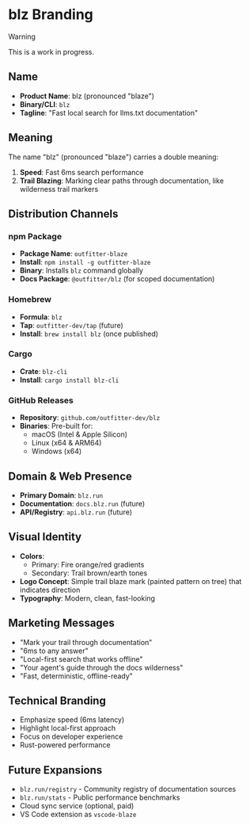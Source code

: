 <!-- note::: @agents this is a work in progress. Do not use this guidance verbatim. -->
# blz Branding

> [!WARNING]
> This is a work in progress.

## Name

- **Product Name**: blz (pronounced "blaze")
- **Binary/CLI**: `blz`
- **Tagline**: "Fast local search for llms.txt documentation"

## Meaning
The name "blz" (pronounced "blaze") carries a double meaning:

1. **Speed**: Fast 6ms search performance
2. **Trail Blazing**: Marking clear paths through documentation, like wilderness trail markers

## Distribution Channels

### npm Package

- **Package Name**: `outfitter-blaze`
- **Install**: `npm install -g outfitter-blaze`
- **Binary**: Installs `blz` command globally
- **Docs Package**: `@outfitter/blz` (for scoped documentation)

### Homebrew

- **Formula**: `blz`
- **Tap**: `outfitter-dev/tap` (future)
- **Install**: `brew install blz` (once published)

### Cargo

- **Crate**: `blz-cli`
- **Install**: `cargo install blz-cli`

### GitHub Releases

- **Repository**: `github.com/outfitter-dev/blz`
- **Binaries**: Pre-built for:
  - macOS (Intel & Apple Silicon)
  - Linux (x64 & ARM64)
  - Windows (x64)

## Domain & Web Presence

- **Primary Domain**: `blz.run`
- **Documentation**: `docs.blz.run` (future)
- **API/Registry**: `api.blz.run` (future)

## Visual Identity

- **Colors**:
  - Primary: Fire orange/red gradients
  - Secondary: Trail brown/earth tones
- **Logo Concept**: Simple trail blaze mark (painted pattern on tree) that indicates direction
- **Typography**: Modern, clean, fast-looking

## Marketing Messages

- "Mark your trail through documentation"
- "6ms to any answer"
- "Local-first search that works offline"
- "Your agent's guide through the docs wilderness"
- "Fast, deterministic, offline-ready"

## Technical Branding

- Emphasize speed (6ms latency)
- Highlight local-first approach
- Focus on developer experience
- Rust-powered performance

## Future Expansions

- `blz.run/registry` - Community registry of documentation sources
- `blz.run/stats` - Public performance benchmarks
- Cloud sync service (optional, paid)
- VS Code extension as `vscode-blaze`
